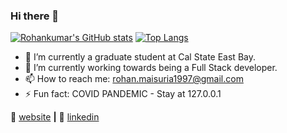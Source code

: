 ### Hi there 👋



[![Rohankumar's GitHub stats](https://github-readme-stats.vercel.app/api?username=rohankumarm&show_icons=true&theme=radical&hide=prs,issues,contribs)](https://github.com/rohankumarm/github-readme-stats) 
[![Top Langs](https://github-readme-stats.vercel.app/api/top-langs/?username=rohankumarm&layout=compact&langs_count=5)](https://github.com/rohankumarm/github-readme-stats)



- 🔭 I’m currently a graduate student at Cal State East Bay.
- 🌱 I’m currently working towards being a Full Stack developer.
- 📫 How to reach me: rohan.maisuria1997@gmail.com
- ⚡ Fun fact: COVID PANDEMIC - Stay at 127.0.0.1

🏡 [website][website] **|** 
👔 [linkedin][linkedin]

[website]: https://rohankumarm.github.io/my-portfolio/
[linkedin]: https://www.linkedin.com/in/rohan-maisuria-458397172/


<!--
**RohankumarM/RohankumarM** is a ✨ _special_ ✨ repository because its `README.md` (this file) appears on your GitHub profile.

- 👯 I’m looking to collaborate on ...
- 🤔 I’m looking for help with ...
- 💬 Ask me about ...
- 😄 Pronouns: ...
-->
